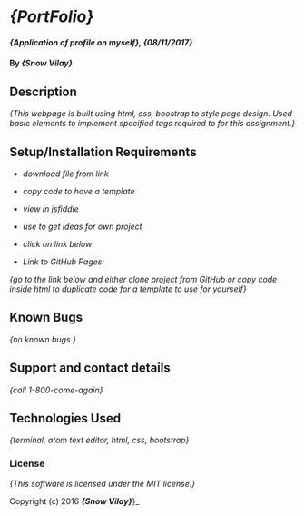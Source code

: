 # _{PortFolio}_

#### _{Application of profile on myself}, {08/11/2017}_

#### By _**{Snow Vilay}**_

## Description

_{This webpage is built using html, css, boostrap to style page design.  Used basic elements to implement specified tags required to for this assignment.}_

## Setup/Installation Requirements

* _download file from link_
* _copy code to have a template_
* _view in jsfiddle_
* _use to get ideas for own project_
* _click on link below_

* _Link to GitHub Pages:_ 

_{go to the link below and either clone project from GitHub or copy code inside html to duplicate code for a template to use for yourself}_

## Known Bugs

_{no known bugs }_

## Support and contact details

_{call 1-800-come-again}_

## Technologies Used

_{terminal, atom text editor, html, css, bootstrap}_

### License

*{This software is licensed under the MIT license.}*

Copyright (c) 2016 **_{Snow Vilay}_**}_

